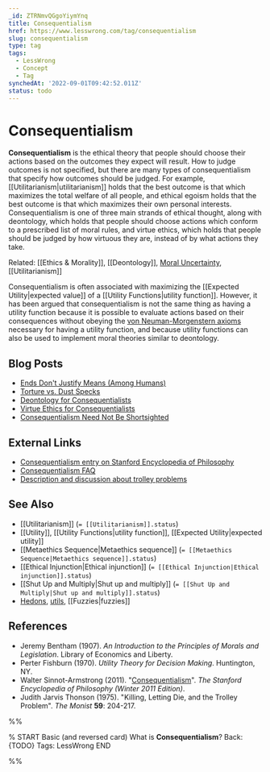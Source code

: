 ```yaml
---
_id: ZTRNmvQGgoYiymYnq
title: Consequentialism
href: https://www.lesswrong.com/tag/consequentialism
slug: consequentialism
type: tag
tags:
  - LessWrong
  - Concept
  - Tag
synchedAt: '2022-09-01T09:42:52.011Z'
status: todo
---
```


# Consequentialism

**Consequentialism** is the ethical theory that people should choose their actions based on the outcomes they expect will result. How to judge outcomes is not specified, but there are many types of consequentialism that specify how outcomes should be judged. For example, [[Utilitarianism|utilitarianism]] holds that the best outcome is that which maximizes the total welfare of all people, and ethical egoism holds that the best outcome is that which maximizes their own personal interests. Consequentialism is one of three main strands of ethical thought, along with deontology, which holds that people should choose actions which conform to a prescribed list of moral rules, and virtue ethics, which holds that people should be judged by how virtuous they are, instead of by what actions they take.

Related: [[Ethics & Morality]], [[Deontology]], [Moral Uncertainty](/tag/moral-uncertainty), [[Utilitarianism]]

Consequentialism is often associated with maximizing the [[Expected Utility|expected value]] of a [[Utility Functions|utility function]]. However, it has been argued that consequentialism is not the same thing as having a utility function because it is possible to evaluate actions based on their consequences without obeying the [von Neuman-Morgenstern axioms](http://en.wikipedia.org/wiki/Von_Neumann%E2%80%93Morgenstern_utility_theorem) necessary for having a utility function, and because utility functions can also be used to implement moral theories similar to deontology.

## Blog Posts

- [Ends Don't Justify Means (Among Humans)](https://www.lesswrong.com/lw/uv/ends_dont_justify_means_among_humans/)
- [Torture vs. Dust Specks](https://www.lesswrong.com/lw/kn/torture_vs_dust_specks/)
- [Deontology for Consequentialists](https://www.lesswrong.com/lw/1og/deontology_for_consequentialists/)
- [Virtue Ethics for Consequentialists](https://www.lesswrong.com/lw/2aa/virtue_ethics_for_consequentialists/)
- [Consequentialism Need Not Be Shortsighted](https://www.lesswrong.com/lw/778/consequentialism_need_not_be_nearsighted/)

## External Links

- [Consequentialism entry on Stanford Encyclopedia of Philosophy](http://plato.stanford.edu/archives/win2011/entries/consequentialism/)
- [Consequentialism FAQ](http://www.raikoth.net/consequentialism.html)
- [Description and discussion about trolley problems](http://people.howstuffworks.com/trolley-problem.htm)

## See Also

- [[Utilitarianism]] (`= [[Utilitarianism]].status`)
- [[Utility]], [[Utility Functions|utility function]], [[Expected Utility|expected utility]]
- [[Metaethics Sequence|Metaethics sequence]] (`= [[Metaethics Sequence|Metaethics sequence]].status`)
- [[Ethical Injunction|Ethical injunction]] (`= [[Ethical Injunction|Ethical injunction]].status`)
- [[Shut Up and Multiply|Shut up and multiply]] (`= [[Shut Up and Multiply|Shut up and multiply]].status`)
- [Hedons](https://wiki.lesswrong.com/wiki/Hedons), [utils](https://wiki.lesswrong.com/wiki/utils), [[Fuzzies|fuzzies]]

## References

- Jeremy Bentham (1907). *An Introduction to the Principles of Morals and Legislation*. Library of Economics and Liberty.
- Perter Fishburn (1970). *Utility Theory for Decision Making*. Huntington, NY.
- Walter Sinnot-Armstrong (2011). "[Consequentialism](http://plato.stanford.edu/archives/win2011/entries/consequentialism/)". *The Stanford Encyclopedia of Philosophy (Winter 2011 Edition)*.
- Judith Jarvis Thonson (1975). "Killing, Letting Die, and the Trolley Problem". *The Monist* **59**: 204-217.


%%

% START
Basic (and reversed card)
What is **Consequentialism**?
Back: {TODO}
Tags: LessWrong
END

%%
	
